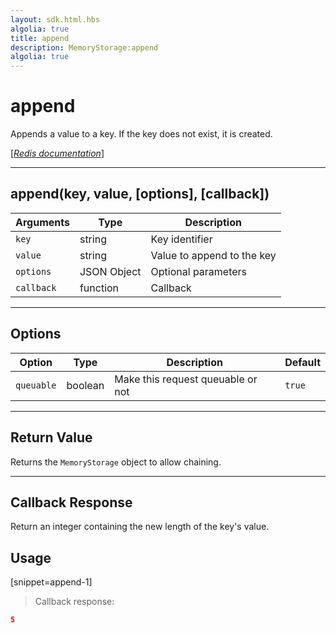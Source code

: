 ```yaml
---
layout: sdk.html.hbs
algolia: true
title: append
description: MemoryStorage:append
algolia: true
---
```

  

# append
Appends a value to a key. If the key does not exist, it is created.

[[_Redis documentation_]](https://redis.io/commands/append)

---

## append(key, value, [options], [callback])

| Arguments | Type | Description |
|---------------|---------|----------------------------------------|
| `key` | string | Key identifier |
| `value` | string | Value to append to the key |
| `options` | JSON Object | Optional parameters |
| `callback` | function | Callback |

---

## Options

| Option | Type | Description | Default |
|---------------|---------|----------------------------------------|---------|
| `queuable` | boolean | Make this request queuable or not  | ``true`` |

---

## Return Value

Returns the `MemoryStorage` object to allow chaining.

---

## Callback Response

Return an integer containing the new length of the key's value.

## Usage

[snippet=append-1]
> Callback response:

```json
5
```